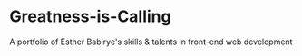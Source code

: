 # Greatness-is-Calling
A portfolio of Esther Babirye's skills &amp; talents in front-end web development 
